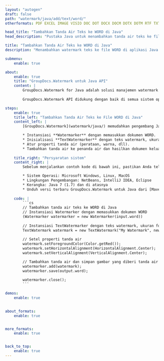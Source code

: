 ```yaml
---
layout: "autogen"
draft: false
path: "watermark/java/add/text/word/"
otherformats: PDF EXCEL IMAGE VISIO DOC DOT DOCX DOCM DOTX DOTM RTF TXT XLSX XLSM XLTM XLT XLTX XLS XLSB XLAM SXC PPTX PPTM PPSX PPSM POTM POT POTX PPT PPS ODT BMP GIF JPEG JP2 PNG TIFF WEBP VSD VDX VSDX VSTX VSX VSSX VSDM VSSM VSTM VTX VDW VSS VST

head_title: "Tambahkan Tanda Air Teks ke WORD di Java"
head_description: "Pustaka Java untuk menambahkan tanda air teks ke file WORD di aplikasi Java & J2SE menggunakan GroupDocs.Watermark API untuk Java"

title: "Tambahkan Tanda Air Teks ke WORD di Java"
description: "Menambahkan watermark teks ke file WORD di aplikasi Java & J2SE. Kelola ukuran tanda air, jenis font, sudut rotasi, dan posisi tanda air pada halaman dokumen, sesuai kebutuhan Anda."

submenu:
    enable: true

about:
    enable: true
    title: "GroupDocs.Watermark untuk Java API"
    content: |
        GroupDocs.Watermark for Java adalah solusi manajemen watermark lengkap untuk aplikasi Java. Pengembang dapat dengan cepat melakukan operasi manipulasi tanda air seperti; tambahkan, edit, cari, dan hapus berbagai jenis tanda air dari dalam dokumen semua format file populer. Mendukung bekerja dengan teks dan tanda air gambar dalam berbagai dokumen termasuk PDF, Microsoft WORD, Excel, PowerPoint, Visio, Email dan format gambar.
        
        GroupDocs.Watermark API didukung dengan baik di semua sistem operasi utama dan versi Java termasuk J2SE 7.0 (1.7), J2SE 8.0 (1.8) dan Java 10.

steps:
    enable: true
    title_left: "Tambahkan Tanda Air Teks ke File WORD di Java"
    content_left: |
        [GroupDocs.Watermark](watermark/java/) memudahkan pengembang Java untuk menambahkan tanda air teks dalam aplikasi mereka dengan menerapkan beberapa langkah mudah.

        * Instansiasi **Watermarker** dengan memasukkan dokumen WORD.
        * Inisialisasi **TextWatermarker** dengan teks watermark, ukuran font dan gaya.
        * Atur properti tanda air (perataan, warna, dll).
        * Tambahkan tanda air ke penanda air dan hasilkan dokumen keluaran.
        
    title_right: "Persyaratan sistem"
    content_right: |
        Sebelum menjalankan contoh kode di bawah ini, pastikan Anda telah menginstal prasyarat berikut di sistem Anda.

        * Sistem Operasi: Microsoft Windows, Linux, MacOS
        * Lingkungan Pengembangan: NetBeans, IntelliJ IDEA, Eclipse
        * Kerangka: Java 7 (1.7) dan di atasnya
        * Unduh versi terbaru GroupDocs.Watermark untuk Java dari [Maven](https://repository.groupdocs.com/webapp/#/artifacts/browse/tree/General/repo/com/groupdocs/groupdocs-watermark)
        
    code: |
        ```cs
        // Tambahkan tanda air teks ke WORD di Java
        // Instansiasi Watermarker dengan memasukkan dokumen WORD
        (Watermarker watermarker = new Watermarker(input.word))
        
        // Instansiasi TextWatermarker dengan teks watermark, ukuran font dan gaya
        TextWatermark watermark = new TextWatermark("My Watermark", new Font("Arial", 36));
            
        // Setel properti tanda air
        watermark.setForegroundColor(Color.getRed());
        watermark.setHorizontalAlignment(HorizontalAlignment.Center);
        watermark.setVerticalAlignment(VerticalAlignment.Center);

        // Tambahkan tanda air dan simpan gambar yang diberi tanda air
        watermarker.add(watermark);
        watermarker.save(output.word);
        
        watermarker.close();
        ```        

demos:
    enable: true
        

about_formats:
    enable: true


more_formats:
    enable: true


back_to_top:
    enable: true
---
```

